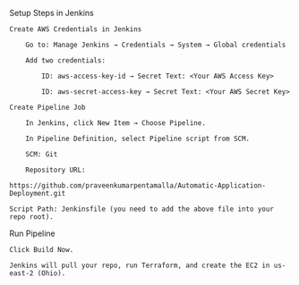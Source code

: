 Setup Steps in Jenkins

    Create AWS Credentials in Jenkins

        Go to: Manage Jenkins → Credentials → System → Global credentials

        Add two credentials:

            ID: aws-access-key-id → Secret Text: <Your AWS Access Key>

            ID: aws-secret-access-key → Secret Text: <Your AWS Secret Key>

    Create Pipeline Job

        In Jenkins, click New Item → Choose Pipeline.

        In Pipeline Definition, select Pipeline script from SCM.

        SCM: Git

        Repository URL:

    https://github.com/praveenkumarpentamalla/Automatic-Application-Deployment.git

    Script Path: Jenkinsfile (you need to add the above file into your repo root).

Run Pipeline

    Click Build Now.

    Jenkins will pull your repo, run Terraform, and create the EC2 in us-east-2 (Ohio).

